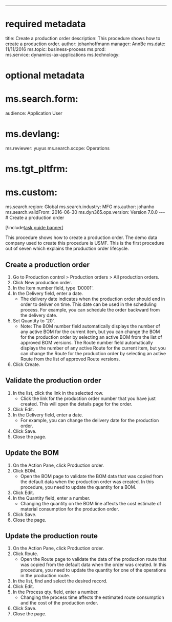 --- 
# required metadata 
 
title: Create a production order
description: This procedure shows how to create a production order. 
author: johanhoffmann
manager: AnnBe 
ms.date: 11/11/2016
ms.topic: business-process 
ms.prod:  
ms.service: dynamics-ax-applications 
ms.technology:  
 
# optional metadata 
 
# ms.search.form:   
audience: Application User 
# ms.devlang:  
ms.reviewer: yuyus
ms.search.scope: Operations 
# ms.tgt_pltfrm:  
# ms.custom:  
ms.search.region: Global
ms.search.industry: MFG
ms.author: johanho
ms.search.validFrom: 2016-06-30 
ms.dyn365.ops.version: Version 7.0.0 
---# Create a production order

[!include[task guide banner](../../includes/task-guide-banner.md)]

This procedure shows how to create a production order. The demo data company used to create this procedure is USMF. This is the first procedure out of seven which explains the production order lifecycle.


## Create a production order
1. Go to Production control > Production orders > All production orders.
2. Click New production order.
3. In the Item number field, type 'D0001'.
4. In the Delivery field, enter a date.
    * The delivery date indicates when the production order should end in order to deliver on time. This date can be used in the scheduling process. For example, you can schedule the order backward from the delivery date.  
5. Set Quantity to '20'.
    * Note: The BOM number field automatically displays the number of any active BOM for the current item, but you can change the BOM for the production order by selecting an active BOM from the list of approved BOM versions.    The Route number field automatically displays the number of any active Route for the current item, but you can change the Route for the production order by selecting an active Route from the list of approved Route versions.  
6. Click Create.

## Validate the production order
1. In the list, click the link in the selected row.
    * Click the link for the production order number that you have just created. This will open the details page for the order.  
2. Click Edit.
3. In the Delivery field, enter a date.
    * For example, you can change the delivery date for the production order.  
4. Click Save.
5. Close the page.

## Update the BOM
1. On the Action Pane, click Production order.
2. Click BOM.
    * Open the BOM page to validate the BOM data that was copied from the default data when the production order was created. In this procedure, you need to update the quantity for a BOM.  
3. Click Edit.
4. In the Quantity field, enter a number.
    * Changing the quantity on the BOM line affects the cost estimate of material consumption for the production order.  
5. Click Save.
6. Close the page.

## Update the production route
1. On the Action Pane, click Production order.
2. Click Route.
    * Open the Route page to validate the data of the production route that was copied from the default data when the order was created. In this procedure, you need to update the quantity for one of the operations in the production route.  
3. In the list, find and select the desired record.
4. Click Edit.
5. In the Process qty. field, enter a number.
    * Changing the process time affects the estimated route consumption and the cost of the production order.  
6. Click Save.
7. Close the page.

